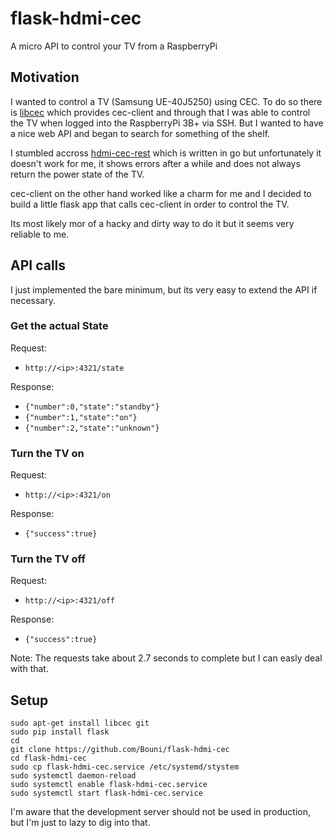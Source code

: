 # flask-hdmi-cec
A micro API to control your TV from a RaspberryPi

## Motivation

I wanted to control a TV (Samsung UE-40J5250) using CEC. To do so there is [libcec](https://github.com/Pulse-Eight/libcec/) which provides cec-client and through that I was able to control the TV when logged into the RaspberryPi 3B+ via SSH. But I wanted to have a nice web API and began to search for something of the shelf. 

I stumbled accross [hdmi-cec-rest](https://github.com/bah2830/hdmi-cec-rest/) which is written in go but unfortunately it doesn't work for me, it shows errors after a while and does not always return the power state of the TV.

cec-client on the other hand worked like a charm for me and I decided to build a little flask app that calls cec-client in order to control the TV.

Its most likely mor of a hacky and dirty way to do it but it seems very reliable to me.

## API calls

I just implemented the bare minimum, but its very easy to extend the API if necessary.

### Get the actual State

Request: 
 - `http://<ip>:4321/state`
  
Response: 
 - `{"number":0,"state":"standby"}`
 - `{"number":1,"state":"on"}`
 - `{"number":2,"state":"unknown"}`

### Turn the TV on

Request: 
 - `http://<ip>:4321/on`
 
Response: 
 - `{"success":true}`
 
### Turn the TV off
  
Request: 
 - `http://<ip>:4321/off`
 
Response: 
 - `{"success":true}`
 
Note: The requests take about 2.7 seconds to complete but I can easly deal with that.

## Setup

```
sudo apt-get install libcec git
sudo pip install flask
cd
git clone https://github.com/Bouni/flask-hdmi-cec
cd flask-hdmi-cec
sudo cp flask-hdmi-cec.service /etc/systemd/stystem
sudo systemctl daemon-reload
sudo systemctl enable flask-hdmi-cec.service
sudo systemctl start flask-hdmi-cec.service
```
 
I'm aware that the development server should not be used in production, but I'm just to lazy to dig into that.

